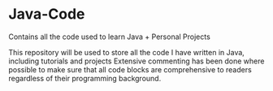 # Java-Code
Contains all the code used to learn Java + Personal Projects

This repository will be used to store all the code I have written in Java, including tutorials and projects
Extensive commenting has been done where possible to make sure that all code blocks are comprehensive to readers regardless of their programming background.
